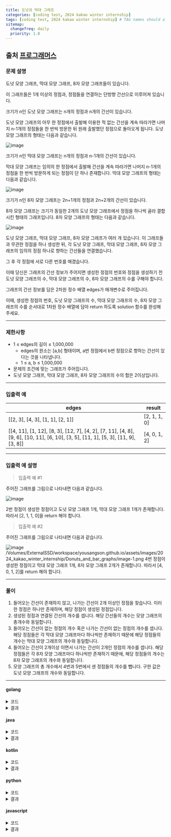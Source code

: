 ```yaml
---
title: 도넛과 막대 그래프
categories: [coding test, 2024 kakao winter internship]
tags: [coding test, 2024 kakao winter internship] # TAG names should always be lowercase
sitemap:
  changefreq: daily
  priority: 1.0
---
```


## 출처 [프로그래머스](https://school.programmers.co.kr/learn/courses/30/lessons/258711)

### 문제 설명
도넛 모양 그래프, 막대 모양 그래프, 8자 모양 그래프들이 있습니다. 

이 그래프들은 1개 이상의 정점과, 정점들을 연결하는 단방향 간선으로 이루어져 있습니다.

크기가 n인 도넛 모양 그래프는 n개의 정점과 n개의 간선이 있습니다. 

도넛 모양 그래프의 아무 한 정점에서 출발해 이용한 적 없는 간선을 계속 따라가면 나머지 n-1개의 정점들을 한 번씩 방문한 뒤 원래 출발했던 정점으로 돌아오게 됩니다. 도넛 모양 그래프의 형태는 다음과 같습니다.

![image](/assets/images/2024_kakao_winter_internship/Donuts_and_bar_graphs/image.png)

크기가 n인 막대 모양 그래프는 n개의 정점과 n-1개의 간선이 있습니다. 

막대 모양 그래프는 임의의 한 정점에서 출발해 간선을 계속 따라가면 나머지 n-1개의 정점을 한 번씩 방문하게 되는 정점이 단 하나 존재합니다. 막대 모양 그래프의 형태는 다음과 같습니다.

![image](/assets/images/2024_kakao_winter_internship/Donuts_and_bar_graphs/image-1.png)

크기가 n인 8자 모양 그래프는 2n+1개의 정점과 2n+2개의 간선이 있습니다.

8자 모양 그래프는 크기가 동일한 2개의 도넛 모양 그래프에서 정점을 하나씩 골라 결합시킨 형태의 그래프입니다. 8자 모양 그래프의 형태는 다음과 같습니다.

![image](/assets/images/2024_kakao_winter_internship/Donuts_and_bar_graphs/image-2.png)

도넛 모양 그래프, 막대 모양 그래프, 8자 모양 그래프가 여러 개 있습니다. 이 그래프들과 무관한 정점을 하나 생성한 뒤, 각 도넛 모양 그래프, 막대 모양 그래프, 8자 모양 그래프의 임의의 정점 하나로 향하는 간선들을 연결했습니다.

그 후 각 정점에 서로 다른 번호를 매겼습니다.

이때 당신은 그래프의 간선 정보가 주어지면 생성한 정점의 번호와 정점을 생성하기 전 도넛 모양 그래프의 수, 막대 모양 그래프의 수, 8자 모양 그래프의 수를 구해야 합니다.

그래프의 간선 정보를 담은 2차원 정수 배열 edges가 매개변수로 주어집니다.

이때, 생성한 정점의 번호, 도넛 모양 그래프의 수, 막대 모양 그래프의 수, 8자 모양 그래프의 수를 순서대로 1차원 정수 배열에 담아 return 하도록 solution 함수를 완성해 주세요.

---
### 제한사항
* 1 ≤ edges의 길이 ≤ 1,000,000
	* edges의 원소는 [a,b] 형태이며, a번 정점에서 b번 정점으로 향하는 간선이 있다는 것을 나타냅니다.
	* 1 ≤ a, b ≤ 1,000,000
* 문제의 조건에 맞는 그래프가 주어집니다.
* 도넛 모양 그래프, 막대 모양 그래프, 8자 모양 그래프의 수의 합은 2이상입니다.

---

### 입출력 예

edges|result
---|---
[[2, 3], [4, 3], [1, 1], [2, 1]]|[2, 1, 1, 0]
[[4, 11], [1, 12], [8, 3], [12, 7], [4, 2], [7, 11], [4, 8], [9, 6], [10, 11], [6, 10], [3, 5], [11, 1], [5, 3], [11, 9], [3, 8]]|[4, 0, 1, 2]

---
### 입출력 예 설명

>입출력 예 #1

주어진 그래프를 그림으로 나타내면 다음과 같습니다.

![image](/assets/images/2024_kakao_winter_internship/Donuts_and_bar_graphs/image-3.png)

2번 정점이 생성한 정점이고 도넛 모양 그래프 1개, 막대 모양 그래프 1개가 존재합니다. 따라서 [2, 1, 1, 0]을 return 해야 합니다.

>입출력 예 #2

주어진 그래프를 그림으로 나타내면 다음과 같습니다.

![image](/assets/images/2024_kakao_winter_internship/Donuts_and_bar_graphs/image-4.png)
/Volumes/ExternalSSD/workspace/yousangson.github.io/assets/images/2024_kakao_winter_internship/Donuts_and_bar_graphs/image-1.png
4번 정점이 생성한 정점이고 막대 모양 그래프 1개, 8자 모양 그래프 2개가 존재합니다. 따라서 [4, 0, 1, 2]를 return 해야 합니다.

---

### 풀이
1. 들어오는 간선이 존재하지 않고, 나가는 간선이 2개 이상인 정점을 찾습니다. 이러한 정점은 하나만 존재하며, 해당 정점이 생성된 정점입니다.
2. 생성된 정점과 연결된 간선의 개수를 셉니다. 해당 간선들의 개수는 모양 그래프의 총개수와 동일합니다.
3. 들어오는 간선이 없는 정점의 개수 혹은 나가는 간선이 없는 정점의 개수를 셉니다. 해당 정점들은 각 막대 모양 그래프마다 하나씩만 존재하기 때문에 해당 정점들의 개수는 막대 모양 그래프의 개수와 동일합니다.
4. 들어오는 간선이 2개이상 이면서 나가는 간선이 2개인 정점의 개수를 셉니다. 해당 정점들은 각 8자 모양 그래프마다 하나씩만 존재하기 때문에, 해당 정점들의 개수는 8자 모양 그래프의 개수와 동일합니다.
5. 모양 그래프의 총 개수에서 4번과 5번에서 센 정점들의 개수를 뺍니다. 구한 값은 도넛 모양 그래프의 개수와 동일합니다.

---

#### golang
<details>
<summary>코드</summary>

```golang
func solution(edges [][]int) []int {

	inDegree := make(map[int]int)
	outDegree := make(map[int]int)

	for _, edge := range edges {
		outDegree[edge[0]]++
		inDegree[edge[1]]++
	}

	var generatedVertex int
	for vertex, outDeg := range outDegree {
		if inDegree[vertex] == 0 && outDeg >= 2 {
			generatedVertex = vertex
			break
		}
	}

	totalGraphs := outDegree[generatedVertex]

	barGraphs, figureEightGraphs, donutGraphs := 0, 0, 0
	for vertex, _ := range inDegree {
		if vertex != generatedVertex {
			if inDegree[vertex] == 0 || outDegree[vertex] == 0 {
				barGraphs++
			} else if inDegree[vertex] >= 2 && outDegree[vertex] == 2 {
				figureEightGraphs++
			}
		}
	}

	donutGraphs = totalGraphs - barGraphs - figureEightGraphs

	return []int{generatedVertex, donutGraphs, barGraphs, figureEightGraphs}
}
```

</details>

<details>
<summary>결과</summary>

정확성 | 테스트
---|---
테스트 1 |	통과 (0.05ms, 4.23MB)
테스트 2 |	통과 (0.06ms, 3.56MB)
테스트 3 |	통과 (0.08ms, 4.15MB)
테스트 4 |	통과 (0.08ms, 4.16MB)
테스트 5 |	통과 (0.22ms, 3.56MB)
테스트 6 |	통과 (0.24ms, 3.56MB)
테스트 7 |	통과 (0.21ms, 4.22MB)
테스트 8 |	통과 (155.00ms, 73.7MB)
테스트 9 |	통과 (56.65ms, 44.3MB)
테스트 10 |	통과 (172.22ms, 98.5MB)
테스트 11 |	통과 (164.94ms, 83.9MB)
테스트 12 |	통과 (168.38ms, 84.1MB)
테스트 13 |	통과 (140.94ms, 74.8MB)
테스트 14 |	통과 (339.70ms, 163MB)
테스트 15 |	통과 (162.14ms, 83.1MB)
테스트 16 |	통과 (70.57ms, 50.2MB)
테스트 17 |	통과 (216.70ms, 96.1MB)
테스트 18 |	통과 (165.76ms, 73.7MB)
테스트 19 |	통과 (140.47ms, 83.6MB)
테스트 20 |	통과 (142.42ms, 79.4MB)
테스트 21 |	통과 (378.79ms, 157MB)
테스트 22 |	통과 (412.67ms, 141MB)
테스트 23 |	통과 (274.28ms, 140MB)
테스트 24 |	통과 (277.07ms, 141MB)
테스트 25 |	통과 (294.49ms, 140MB)
테스트 26 |	통과 (271.94ms, 141MB)

</details>

#### java
<details>
<summary>코드</summary>

```java
class Solution {
    public static int[] solution(int[][] edges) {
        Map<Integer, Integer> inDegree = new HashMap<>();
        Map<Integer, Integer> outDegree = new HashMap<>();

        for (int[] edge : edges) {
            outDegree.put(edge[0], outDegree.getOrDefault(edge[0], 0) + 1);
            inDegree.put(edge[1], inDegree.getOrDefault(edge[1], 0) + 1);
        }

        int generatedVertex = -1;
        for (Map.Entry<Integer, Integer> entry : outDegree.entrySet()) {
            if (!inDegree.containsKey(entry.getKey()) && entry.getValue() >= 2) {
                generatedVertex = entry.getKey();
                break;
            }
        }

        int totalGraphs = outDegree.getOrDefault(generatedVertex, 0);

        int barGraphs = 0, figureEightGraphs = 0, donutGraphs = 0;
        for (Map.Entry<Integer, Integer> entry : inDegree.entrySet()) {
            if (entry.getKey() != generatedVertex) {
                if (entry.getValue() == 0 || outDegree.getOrDefault(entry.getKey(), 0) == 0) {
                    barGraphs++;
                } else if (entry.getValue() >= 2 && outDegree.getOrDefault(entry.getKey(), 0) == 2) {
                    figureEightGraphs++;
                }
            }
        }

        donutGraphs = totalGraphs - barGraphs - figureEightGraphs;

        return new int[]{generatedVertex, donutGraphs, barGraphs, figureEightGraphs};
    }
}
```

</details>

<details>
<summary>결과</summary>

정확성 | 테스트
---|---
테스트 1 |	통과 (0.56ms, 75.4MB)
테스트 2 |	통과 (0.54ms, 78.5MB)
테스트 3 |	통과 (0.78ms, 72MB)
테스트 4 |	통과 (0.43ms, 71MB)
테스트 5 |	통과 (1.56ms, 78.4MB)
테스트 6 |	통과 (1.42ms, 86.3MB)
테스트 7 |	통과 (1.56ms, 75.9MB)
테스트 8 |	통과 (366.00ms, 187MB)
테스트 9 |	통과 (152.46ms, 139MB)
테스트 10 |	통과 (272.11ms, 245MB)
테스트 11 |	통과 (276.54ms, 169MB)
테스트 12 |	통과 (268.86ms, 174MB)
테스트 13 |	통과 (291.00ms, 184MB)
테스트 14 |	통과 (489.04ms, 324MB)
테스트 15 |	통과 (291.18ms, 192MB)
테스트 16 |	통과 (137.83ms, 159MB)
테스트 17 |	통과 (384.21ms, 255MB)
테스트 18 |	통과 (305.53ms, 200MB)
테스트 19 |	통과 (246.48ms, 165MB)
테스트 20 |	통과 (218.90ms, 169MB)
테스트 21 |	통과 (436.50ms, 283MB)
테스트 22 |	통과 (321.54ms, 253MB)
테스트 23 |	통과 (299.83ms, 265MB)
테스트 24 |	통과 (312.91ms, 246MB)
테스트 25 |	통과 (268.44ms, 243MB)
테스트 26 |	통과 (249.98ms, 255MB)

</details>

#### kotlin
<details>
<summary>코드</summary>

```kotlin
class Solution {
    fun solution(edges: Array<IntArray>): IntArray {
        val inDegree = mutableMapOf<Int, Int>()
        val outDegree = mutableMapOf<Int, Int>()
    
        for (edge in edges) {
            outDegree[edge[0]] = outDegree.getOrDefault(edge[0], 0) + 1
            inDegree[edge[1]] = inDegree.getOrDefault(edge[1], 0) + 1
        }
    
        val generatedVertex = outDegree.entries.find { (k, v) -> k !in inDegree && v >= 2 }?.key ?: -1
        val totalGraphs = outDegree[generatedVertex] ?: 0
    
        var barGraphs = 0
        var figureEightGraphs = 0
        inDegree.forEach { (k, v) ->
            if (k != generatedVertex) {
                when {
                    v == 0 || outDegree.getOrDefault(k, 0) == 0 -> barGraphs++
                    v >= 2 && outDegree.getOrDefault(k, 0) == 2 -> figureEightGraphs++
                }
            }
        }
    
        val donutGraphs = totalGraphs - barGraphs - figureEightGraphs
    
        return intArrayOf(generatedVertex, donutGraphs, barGraphs, figureEightGraphs)
    }
}
```

</details>

<details>
<summary>결과</summary>

정확성 | 테스트
---|---
테스트 1 |	통과 (0.75ms, 60.2MB)
테스트 2 |	통과 (0.98ms, 62.5MB)
테스트 3 |	통과 (0.96ms, 62.5MB)
테스트 4 |	통과 (0.74ms, 60.3MB)
테스트 5 |	통과 (2.00ms, 60.5MB)
테스트 6 |	통과 (1.53ms, 61.2MB)
테스트 7 |	통과 (2.62ms, 61.5MB)
테스트 8 |	통과 (359.83ms, 166MB)
테스트 9 |	통과 (116.31ms, 126MB)
테스트 10 |	통과 (483.84ms, 229MB)
테스트 11 |	통과 (282.97ms, 181MB)
테스트 12 |	통과 (230.12ms, 180MB)
테스트 13 |	통과 (218.59ms, 174MB)
테스트 14 |	통과 (408.06ms, 323MB)
테스트 15 |	통과 (272.15ms, 180MB)
테스트 16 |	통과 (198.63ms, 138MB)
테스트 17 |	통과 (443.50ms, 227MB)
테스트 18 |	통과 (329.26ms, 173MB)
테스트 19 |	통과 (324.41ms, 177MB)
테스트 20 |	통과 (306.51ms, 166MB)
테스트 21 |	통과 (511.39ms, 290MB)
테스트 22 |	통과 (378.72ms, 250MB)
테스트 23 |	통과 (426.14ms, 244MB)
테스트 24 |	통과 (369.42ms, 230MB)
테스트 25 |	통과 (453.42ms, 248MB)
테스트 26 |	통과 (431.72ms, 248MB)

</details>

#### python
<details>
<summary>코드</summary>

```python
def solution(edges):
    in_degree = {}
    out_degree = {}

    for a, b in edges:
        out_degree[a] = out_degree.get(a, 0) + 1
        in_degree[b] = in_degree.get(b, 0) + 1

    generated_vertex = 0
    for vertex in out_degree:
        if vertex not in in_degree and out_degree[vertex] >= 2:
            generated_vertex = vertex
            break

    total_graphs = out_degree.get(generated_vertex, 0)

    bar_graphs = figure_eight_graphs = donut_graphs = 0
    for vertex in in_degree:
        if vertex != generated_vertex:
            if in_degree[vertex] == 0 or out_degree.get(vertex, 0) == 0:
                bar_graphs += 1
            elif in_degree[vertex] >= 2 and out_degree.get(vertex, 0) == 2:
                figure_eight_graphs += 1

    donut_graphs = total_graphs - bar_graphs - figure_eight_graphs

    return [generated_vertex, donut_graphs, bar_graphs, figure_eight_graphs]
```

</details>

<details>
<summary>결과</summary>

정확성 | 테스트
---|---
테스트 1 |통과 (0.05ms, 10.2MB)
테스트 2 |통과 (0.08ms, 10.3MB)
테스트 3 |통과 (0.17ms, 10.2MB)
테스트 4 |통과 (0.05ms, 10.1MB)
테스트 5 |통과 (0.40ms, 10.3MB)
테스트 6 |통과 (0.27ms, 10.1MB)
테스트 7 |통과 (0.28ms, 10.2MB)
테스트 8 |통과 (323.66ms, 79MB)
테스트 9 |통과 (143.21ms, 53.2MB)
테스트 10 |통과 (487.18ms, 130MB)
테스트 11 |통과 (264.36ms, 82.5MB)
테스트 12 |통과 (292.39ms, 82.9MB)
테스트 13 |통과 (252.78ms, 83.6MB)
테스트 14 |통과 (600.28ms, 149MB)
테스트 15 |통과 (300.50ms, 82.1MB)
테스트 16 |통과 (201.80ms, 67.4MB)
테스트 17 |통과 (421.28ms, 127MB)
테스트 18 |통과 (261.88ms, 79.1MB)
테스트 19 |통과 (270.48ms, 82MB)
테스트 20 |통과 (225.08ms, 77.7MB)
테스트 21 |통과 (576.01ms, 142MB)
테스트 22 |통과 (430.25ms, 133MB)
테스트 23 |통과 (433.93ms, 133MB)
테스트 24 |통과 (481.22ms, 133MB)
테스트 25 |통과 (487.94ms, 133MB)
테스트 26 |통과 (480.97ms, 135MB)

</details>

#### javascript
<details>
<summary>코드</summary>

```javascript
function solution(edges) {
    let inDegree = {};
    let outDegree = {};

    for (let [from, to] of edges) {
        outDegree[from] = (outDegree[from] || 0) + 1;
        inDegree[to] = (inDegree[to] || 0) + 1;
    }

    let generatedVertex = 0;
    for (let vertex in outDegree) {
        if (!(vertex in inDegree) && outDegree[vertex] >= 2) {
            generatedVertex = vertex;
            break;
        }
    }

    let totalGraphs = outDegree[generatedVertex] || 0;

    let barGraphs = 0, figureEightGraphs = 0, donutGraphs = 0;
    for (let vertex in inDegree) {
        if (vertex != generatedVertex) {
            if (!inDegree[vertex] || !outDegree[vertex]) {
                barGraphs++;
            } else if (inDegree[vertex] >= 2 && outDegree[vertex] == 2) {
                figureEightGraphs++;
            }
        }
    }

    donutGraphs = totalGraphs - barGraphs - figureEightGraphs;

    return [parseInt(generatedVertex), donutGraphs, barGraphs, figureEightGraphs];
}
```

</details>

<details>
<summary>결과</summary>

정확성 | 테스트
---|---
테스트 1 |	통과 (0.27ms, 33.2MB)
테스트 2 |	통과 (0.31ms, 33.5MB)
테스트 3 |	통과 (0.33ms, 33.5MB)
테스트 4 |	통과 (0.26ms, 33.3MB)
테스트 5 |	통과 (0.56ms, 33.8MB)
테스트 6 |	통과 (0.55ms, 33.9MB)
테스트 7 |	통과 (0.50ms, 32.5MB)
테스트 8 |	통과 (195.99ms, 148MB)
테스트 9 |	통과 (107.87ms, 104MB)
테스트 10 |	통과 (282.91ms, 185MB)
테스트 11 |	통과 (197.24ms, 141MB)
테스트 12 |	통과 (184.22ms, 149MB)
테스트 13 |	통과 (146.21ms, 136MB)
테스트 14 |	통과 (457.13ms, 250MB)
테스트 15 |	통과 (134.05ms, 140MB)
테스트 16 |	통과 (102.32ms, 113MB)
테스트 17 |	통과 (282.23ms, 185MB)
테스트 18 |	통과 (159.20ms, 146MB)
테스트 19 |	통과 (180.71ms, 152MB)
테스트 20 |	통과 (154.01ms, 136MB)
테스트 21 |	통과 (381.21ms, 243MB)
테스트 22 |	통과 (317.14ms, 200MB)
테스트 23 |	통과 (303.76ms, 203MB)
테스트 24 |	통과 (304.22ms, 204MB)
테스트 25 |	통과 (326.81ms, 204MB)
테스트 26 |	통과 (317.92ms, 200MB)

</details>